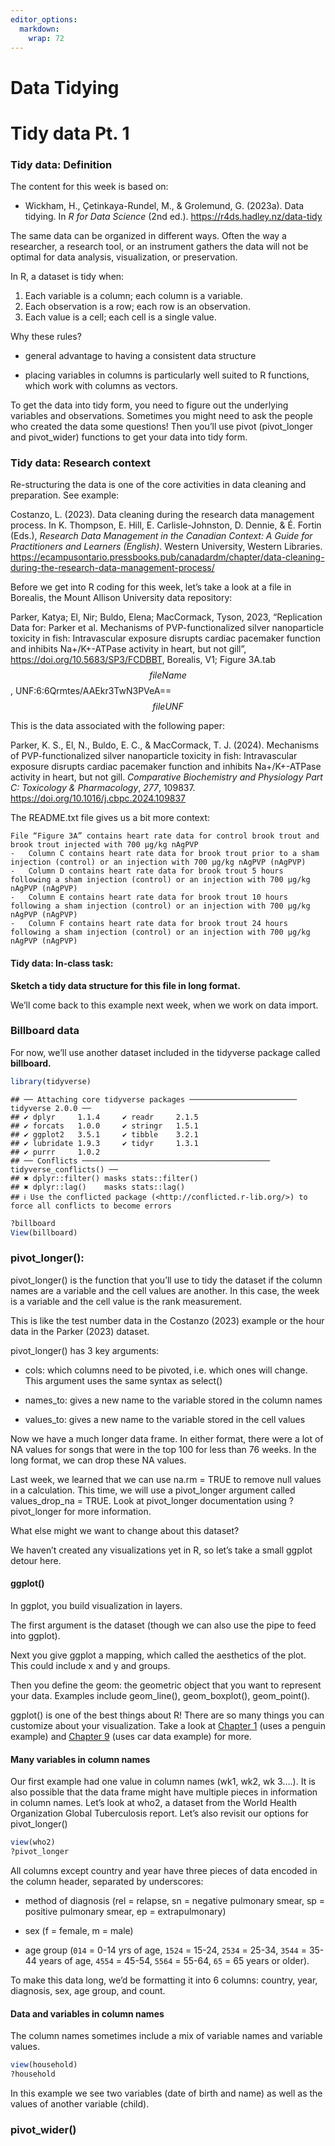 ```yaml
---
editor_options: 
  markdown: 
    wrap: 72
---
```


# Data Tidying

# Tidy data Pt. 1

### Tidy data: Definition

The content for this week is based on:

-   Wickham, H., Çetinkaya-Rundel, M., & Grolemund, G. (2023a). Data
    tidying. In *R for Data Science* (2nd ed.).
    <https://r4ds.hadley.nz/data-tidy>

The same data can be organized in different ways. Often the way a
researcher, a research tool, or an instrument gathers the data will not
be optimal for data analysis, visualization, or preservation.

In R, a dataset is tidy when:

1.  Each variable is a column; each column is a variable.
2.  Each observation is a row; each row is an observation.
3.  Each value is a cell; each cell is a single value.

Why these rules?

-   general advantage to having a consistent data structure

-   placing variables in columns is particularly well suited to R
    functions, which work with columns as vectors.

To get the data into tidy form, you need to figure out the underlying
variables and observations. Sometimes you might need to ask the people
who created the data some questions! Then you’ll use pivot (pivot_longer
and pivot_wider) functions to get your data into tidy form.

### Tidy data: Research context

Re-structuring the data is one of the core activities in data cleaning
and preparation. See example:

Costanzo, L. (2023). Data cleaning during the research data management
process. In K. Thompson, E. Hill, E. Carlisle-Johnston, D. Dennie, & É.
Fortin (Eds.), *Research Data Management in the Canadian Context: A
Guide for Practitioners and Learners (English)*. Western University,
Western Libraries.
<https://ecampusontario.pressbooks.pub/canadardm/chapter/data-cleaning-during-the-research-data-management-process/>

Before we get into R coding for this week, let’s take a look at a file
in Borealis, the Mount Allison University data repository:

Parker, Katya; El, Nir; Buldo, Elena; MacCormack, Tyson, 2023,
“Replication Data for: Parker et al. Mechanisms of PVP-functionalized
silver nanoparticle toxicity in fish: Intravascular exposure disrupts
cardiac pacemaker function and inhibits Na+/K+-ATPase activity in heart,
but not gill”, <https://doi.org/10.5683/SP3/FCDBBT>, Borealis, V1;
Figure 3A.tab $$fileName$$, UNF:6:6Qrmtes/AAEkr3TwN3PVeA== $$fileUNF$$

This is the data associated with the following paper:

Parker, K. S., El, N., Buldo, E. C., & MacCormack, T. J. (2024).
Mechanisms of PVP-functionalized silver nanoparticle toxicity in fish:
Intravascular exposure disrupts cardiac pacemaker function and inhibits
Na+/K+-ATPase activity in heart, but not gill. *Comparative Biochemistry
and Physiology Part C: Toxicology & Pharmacology*, *277*, 109837.
<https://doi.org/10.1016/j.cbpc.2024.109837>

The README.txt file gives us a bit more context:

```         
File “Figure 3A” contains heart rate data for control brook trout and brook trout injected with 700 µg/kg nAgPVP
-   Column C contains heart rate data for brook trout prior to a sham injection (control) or an injection with 700 µg/kg nAgPVP (nAgPVP)
-   Column D contains heart rate data for brook trout 5 hours following a sham injection (control) or an injection with 700 µg/kg nAgPVP (nAgPVP)
-   Column E contains heart rate data for brook trout 10 hours following a sham injection (control) or an injection with 700 µg/kg nAgPVP (nAgPVP)
-   Column F contains heart rate data for brook trout 24 hours following a sham injection (control) or an injection with 700 µg/kg nAgPVP (nAgPVP)
```

#### **Tidy data: In-class task:**

**Sketch a tidy data structure for this file in long format.**

We’ll come back to this example next week, when we work on data import.

### Billboard data

For now, we’ll use another dataset included in the tidyverse package
called **billboard.**

``` r
library(tidyverse)
```

```         
## ── Attaching core tidyverse packages ──────────────────────── tidyverse 2.0.0 ──
## ✔ dplyr     1.1.4     ✔ readr     2.1.5
## ✔ forcats   1.0.0     ✔ stringr   1.5.1
## ✔ ggplot2   3.5.1     ✔ tibble    3.2.1
## ✔ lubridate 1.9.3     ✔ tidyr     1.3.1
## ✔ purrr     1.0.2     
## ── Conflicts ────────────────────────────────────────── tidyverse_conflicts() ──
## ✖ dplyr::filter() masks stats::filter()
## ✖ dplyr::lag()    masks stats::lag()
## ℹ Use the conflicted package (<http://conflicted.r-lib.org/>) to force all conflicts to become errors
```

``` r
?billboard
View(billboard)
```

### pivot_longer():

pivot_longer() is the function that you’ll use to tidy the dataset if
the column names are a variable and the cell values are another. In this
case, the week is a variable and the cell value is the rank measurement.

This is like the test number data in the Costanzo (2023) example or the
hour data in the Parker (2023) dataset.

pivot_longer() has 3 key arguments:

-   cols: which columns need to be pivoted, i.e. which ones will change.
    This argument uses the same syntax as select()

-   names_to: gives a new name to the variable stored in the column
    names

-   values_to: gives a new name to the variable stored in the cell
    values

Now we have a much longer data frame. In either format, there were a lot
of NA values for songs that were in the top 100 for less than 76 weeks.
In the long format, we can drop these NA values.

Last week, we learned that we can use na.rm = TRUE to remove null values
in a calculation. This time, we will use a pivot_longer argument called
values_drop_na = TRUE. Look at pivot_longer documentation using
?pivot_longer for more information.

What else might we want to change about this dataset?

We haven’t created any visualizations yet in R, so let’s take a small
ggplot detour here.

#### ggplot()

In ggplot, you build visualization in layers.

The first argument is the dataset (though we can also use the pipe to
feed into ggplot).

Next you give ggplot a mapping, which called the aesthetics of the plot.
This could include x and y and groups.

Then you define the geom: the geometric object that you want to
represent your data. Examples include geom_line(), geom_boxplot(),
geom_point().

ggplot() is one of the best things about R! There are so many things you
can customize about your visualization. Take a look at [Chapter
1](https://r4ds.hadley.nz/data-visualize) (uses a penguin example) and
[Chapter 9](https://r4ds.hadley.nz/layers) (uses car data example) for
more.

#### Many variables in column names

Our first example had one value in column names (wk1, wk2, wk 3….). It
is also possible that the data frame might have multiple pieces in
information in column names. Let’s look at who2, a dataset from the
World Health Organization Global Tuberculosis report. Let’s also revisit
our options for pivot_longer()

``` r
view(who2)
?pivot_longer
```

All columns except country and year have three pieces of data encoded in
the column header, separated by underscores:

-   method of diagnosis (rel = relapse, sn = negative pulmonary smear,
    sp = positive pulmonary smear, ep = extrapulmonary)

-   sex (f = female, m = male)

-   age group (`014` = 0-14 yrs of age, `1524` = 15-24, `2534` = 25-34,
    `3544` = 35-44 years of age, `4554` = 45-54, `5564` = 55-64, `65` =
    65 years or older).

To make this data long, we’d be formatting it into 6 columns: country,
year, diagnosis, sex, age group, and count.

#### Data and variables in column names

The column names sometimes include a mix of variable names and variable
values.

``` r
view(household)
?household
```

In this example we see two variables (date of birth and name) as well as
the values of another variable (child).

### pivot_wider()
